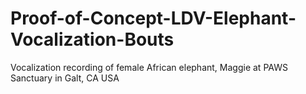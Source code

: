 # Proof-of-Concept-LDV-Elephant-Vocalization-Bouts
Vocalization recording of female African elephant, Maggie at PAWS Sanctuary in Galt, CA USA
